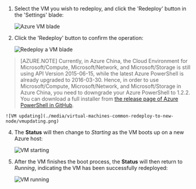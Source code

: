 <!-- Ibiza portal: tested -->


1. Select the VM you wish to redeploy, and click the 'Redeploy' button in the 'Settings' blade:

	![Azure VM blade](./media/virtual-machines-common-redeploy-to-new-node/vmoverview.png)

2. Click the 'Redeploy' button to confirm the operation:

	![Redeploy a VM blade](./media/virtual-machines-common-redeploy-to-new-node/redeployvm.png)

>[AZURE.NOTE] Currently, in Azure China, the Cloud Environment for Microsoft/Compute, Microsoft/Network, and Microsoft/Storage is still using API Version 2015-06-15, while the latest Azure PowerShell is already upgraded to 2016-03-30. Hence, in order to use Microsoft/Compute, Microsoft/Network, and Microsoft/Storage in Azure China, you need to downgrade your Azure PowerShell to 1.2.2. You can download a full installer from [the release page of Azure PowerShell in GitHub](https://github.com/Azure/azure-powershell/releases).


	![VM updating](./media/virtual-machines-common-redeploy-to-new-node/vmupdating.png)

4. The **Status** will then change to *Starting* as the VM boots up on a new Azure host:

	![VM starting](./media/virtual-machines-common-redeploy-to-new-node/vmstarting.png)

5. After the VM finishes the boot process, the **Status** will then return to *Running*, indicating the VM has been successfully redeployed:







	![VM running](./media/virtual-machines-common-redeploy-to-new-node/vmrunning.png)
